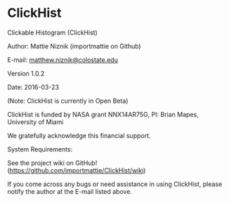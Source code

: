 # ClickHist

Clickable Histogram (ClickHist)

Author: Mattie Niznik (importmattie on Github)

E-mail: matthew.niznik@colostate.edu

Version 1.0.2

Date: 2016-03-23

(Note: ClickHist is currently in Open Beta)

ClickHist is funded by NASA grant NNX14AR75G, PI: Brian Mapes, University of Miami

We gratefully acknowledge this financial support.

System Requirements:

See the project wiki on GitHub! (https://github.com/importmattie/ClickHist/wiki)

If you come across any bugs or need assistance in using ClickHist, please notify the author at the E-mail listed above.
